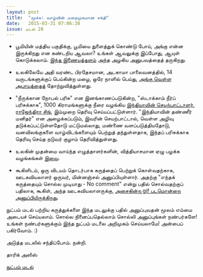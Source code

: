 ```yaml
---
layout: post
title:  "மூச்சு: வாழ்வின் மறைமுகமான சக்தி"
date:   2015-03-31 07:06:38
issue: மடல் 28
---
```



- பூமியின் மத்திய பகுதிக்கு, பூமியை துளைத்துக் கொண்டு போய், அங்கு என்ன இருக்கிறது என கண்டறிய ஆவலா? உங்கள் ஆவலுக்கு இப்போது, ஆயுள் கொடுக்கலாம். [இந்த இணையத்தளம்](http://www.bbc.com/future/bespoke/story/20150306-journey-to-the-centre-of-earth/index.html) அந்த அழகிய அனுபவத்தைத் தருகிறது.

- உலகிலேயே அதி வரண்ட பிரதேசமான, அடகாமா பாலைவனத்தில், 14 வருடங்களுக்குப் பெய்கின்ற மழை, ஒரே நாளில் பெய்து, [அங்கு வெள்ள அபாயத்தைத்](http://www.washingtonpost.com/blogs/capital-weather-gang/wp/2015/03/27/14-years-worth-of-rain-in-one-day-triggers-deadly-flooding-in-driest-place-on-earth/) தோற்றுவித்துள்ளது. 

- "நீருக்கான நோபல் பரிசு" என இனங்காணப்படுகின்ற, "ஸ்டாக்காம் நீர்ப் பரிசுக்காக", 1000 கிராமங்களுக்கு நீரை வழங்கிய [இந்தியாவின் செயற்பாட்டாளர், ராஜேந்திரா சிங்](http://www.bbc.com/news/science-environment-32002306), இம்முறை தெரிவு செய்யப்பட்டுள்ளார். "இந்தியாவின் தண்ணீர் மனிதர்" என அழைக்கப்படும், இவரின் செயற்பாட்டால், வெள்ள அழிவு தடுக்கப்பட்டுள்ளதோடு மட்டுமல்லாது, மண்ணை வளப்படுத்தியதோடு, வனவிலங்குகளை வாழ்விடங்களையும் பெற்றுத் தந்துள்ளதாக, இந்தப் பரிசுக்காக தெரிவு செய்த நடுவர் குழாம் தெரிவித்துள்ளது.

- உலகின் முதன்மை வாய்ந்த எழுத்தாளர்களின், வித்தியாசமான ஏழு பழக்க வழங்கங்கள் [இவை](http://www.clickhole.com/article/7-strange-habits-great-writers-2140?utm_campaign=default&utm_medium=ShareTools&utm_source=twitter).

- கூகிளிடம், ஒரு விடயம் தொடர்பாக கருத்தைப் பெற்றுக் கொள்வதற்காக, ஊடகவியலாளர் ஒருவர், மின்னஞ்சல் அனுப்பியுள்ளார். அதற்கு "எந்தக் கருத்தையும் சொல்ல முடியாது - No comment" என்று பதில் சொல்வதற்குப் பதிலாக, கூகிள், அந்த ஊடகவியலாளருக்கு, [அசைகின்ற gif படமொன்றை அனுப்பியிருக்கிறது](http://www.wired.com/2015/03/google-sends-reporter-gif-instead-no-comment/). 


நுட்பம் மடல் பற்றிய கருத்துக்களை இந்த மடலுக்கு பதில் அனுப்புவதன் மூலம் எம்மை அடையச் செய்யலாம். சொல்ல நினைப்பதெல்லாம் சொல்லி அனுப்புங்கள் நண்பர்களே! உங்கள் நண்பர்களுக்கும் இந்த நுட்பம் மடலை அறிமுகம் செய்யலாமே! அன்பைப் பகிர்வோம். :)

அடுத்த மடலில் சந்திப்போம். நன்றி.

தாரிக் அஸீஸ்

[நுட்பம் மடல்](http://nutpam.org)
